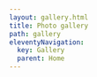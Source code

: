 ```yaml
---
layout: gallery.html
title: Photo gallery
path: gallery
eleventyNavigation:
  key: Gallery
  parent: Home
---
```


